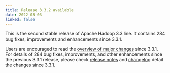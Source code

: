 ```yaml
---
title: Release 3.3.2 available
date: 2022-03-03
linked: false
---
```

<!---
  Licensed under the Apache License, Version 2.0 (the "License");
  you may not use this file except in compliance with the License.
  You may obtain a copy of the License at

   http://www.apache.org/licenses/LICENSE-2.0

  Unless required by applicable law or agreed to in writing, software
  distributed under the License is distributed on an "AS IS" BASIS,
  WITHOUT WARRANTIES OR CONDITIONS OF ANY KIND, either express or implied.
  See the License for the specific language governing permissions and
  limitations under the License. See accompanying LICENSE file.
-->

This is the second stable release of Apache Hadoop 3.3 line. It contains 284 bug fixes, improvements and enhancements since 3.3.1.

Users are encouraged to read the [overview of major changes][1] since 3.3.1.
For details of 284 bug fixes, improvements, and other enhancements since the previous 3.3.1 release,
please check [release notes][2] and [changelog][3]
 detail the changes since 3.3.1.

[1]: /docs/r3.3.2/index.html
[2]: http://hadoop.apache.org/docs/r3.3.2/hadoop-project-dist/hadoop-common/release/3.3.2/RELEASENOTES.3.3.2.html
[3]: http://hadoop.apache.org/docs/r3.3.2/hadoop-project-dist/hadoop-common/release/3.3.2/CHANGELOG.3.3.2.html


